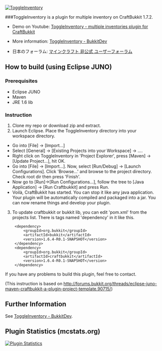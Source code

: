[![ToggleInventory](http://dev.bukkit.org/media/images/44/639/ToggleInventory.png)](http://dev.bukkit.org/server-mods/toggleinventory/)

###ToggleInventory is a plugin for multiple inventory on CraftBukkit 1.7.2.

* Demo on Youtube: [ToggleInventory - multiple inventories plugin for CraftBukkit](http://www.youtube.com/watch?&v=ZR1HcI4ro-g)

* More information: [ToggleInventory - BukkitDev](http://dev.bukkit.org/server-mods/toggleinventory/)

* 日本のフォーラム: [マインクラフト 非公式 ユーザーフォーラム](http://forum.minecraftuser.jp/viewtopic.php?f=38&t=6442)

## How to build (using Eclipse JUNO)

### Prerequisites
* Eclipse JUNO
* Maven
* JRE 1.6 lib


### Instruction
1. Clone my repo or download zip and extract.
2. Launch Eclipse. Place the ToggleInventory directory into your workspace directory.
  * Go into [File] -> [Import...]
  * Select [General] -> [Existing Projects into your Workspace] -> ....
  * Right click on ToggleInventory in 'Project Explorer', press [Maven] -> [Update Project...], hit OK.
  * Go into [File] -> [Import...]. Now, select [Run/Debug] -> [Launch Configurations]. Click 'Browse...' and browse to the project directory. Check root dir then press 'Finish'.
  * Now go to [Run]->[Run Configurations...], follow the tree to [Java Application] -> [Run Craftbukkit] and press Run.
  * Voilà, CraftBukkit has started. You can stop it like any java application. Your plugin will be automatically compiled and packaged into a jar. You can now rename things and develop your plugin.


3. To update craftbukkit or bukkit lib, you can edit 'pom.xml' from the projects list.
There is tags named 'dependency' in it like this.

		<dependency>
			<groupId>org.bukkit</groupId>
			<artifactId>bukkit</artifactId>
			<version>1.6.4-R0.1-SNAPSHOT</version>
		</dependency>
		<dependency>
			<groupId>org.bukkit</groupId>
			<artifactId>craftbukkit</artifactId>
			<version>1.6.4-R0.1-SNAPSHOT</version>
		</dependency>


If you have any problems to build this plugin, feel free to contact.

(This instruction is based on http://forums.bukkit.org/threads/eclipse-juno-maven-craftbukkit-a-plugin-project-template.90715/)


## Further Information

See [ToggleInventory - BukkitDev](http://dev.bukkit.org/server-mods/toggleinventory/).


## Plugin Statistics (mcstats.org)

[![Plugin Statistics](http://mcstats.org/signature/toggleinventory.png)](http://mcstats.org/plugin/ToggleInventory)
